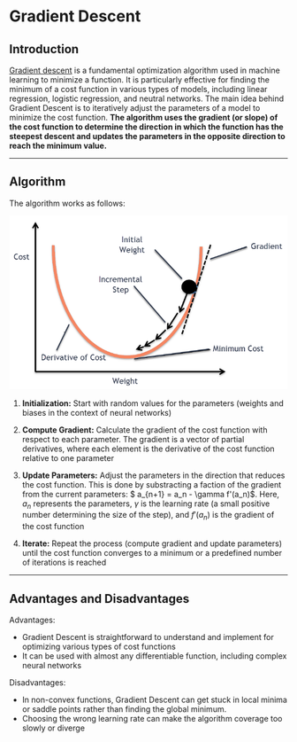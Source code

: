 # Gradient Descent

## Introduction

[Gradient descent](https://en.wikipedia.org/wiki/Gradient_descent) is a fundamental optimization algorithm used in machine learning to minimize a function. It is particularly effective for finding the minimum of a cost function in various types of models, including linear regression, logistic regression, and neutral networks. The main idea behind Gradient Descent is to iteratively adjust the parameters of a model to minimize the cost function. **The algorithm uses the gradient (or slope) of the cost function to determine the direction in which the function has the steepest descent and updates the parameters in the opposite direction to reach the minimum value.**

---

## Algorithm

The algorithm works as follows:

<p align="center">
    <img src="gradient_descent.png">
</p>

1. **Initialization:** Start with random values for the parameters (weights and biases in the context of neural networks)

2. **Compute Gradient:** Calculate the gradient of the cost function with respect to each parameter. The gradient is a vector of partial derivatives, where each element is the derivative of the cost function relative to one parameter

3. **Update Parameters:** Adjust the parameters in the direction that reduces the cost function. This is done by substracting a faction of the gradient from the current parameters: $ a_{n+1} = a_n - \gamma f'(a_n)$. Here, $a_n$ represents the parameters, $\gamma$ is the learning rate (a small positive number determining the size of the step), and $f'(a_n)$ is the gradient of the cost function

4. **Iterate:** Repeat the process (compute gradient and update parameters) until the cost function converges to a minimum or a predefined number of iterations is reached

---

## Advantages and Disadvantages
Advantages:
- Gradient Descent is straightforward to understand and implement for optimizing various types of cost functions
- It can be used with almost any differentiable function, including complex neural networks

Disadvantages:
- In non-convex functions, Gradient Descent can get stuck in local minima or saddle points rather than finding the global minimum.
- Choosing the wrong learning rate can make the algorithm coverage too slowly or diverge
